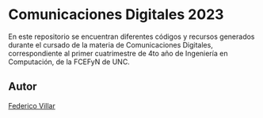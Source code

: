 # Comunicaciones Digitales 2023

En este repositorio se encuentran diferentes códigos y recursos generados durante el cursado de la materia de Comunicaciones Digitales, correspondiente al primer cuatrimestre de 4to año de Ingeniería en Computación, de la FCEFyN de UNC.

## Autor

[Federico Villar](https://github.com/all5one-sudo)
